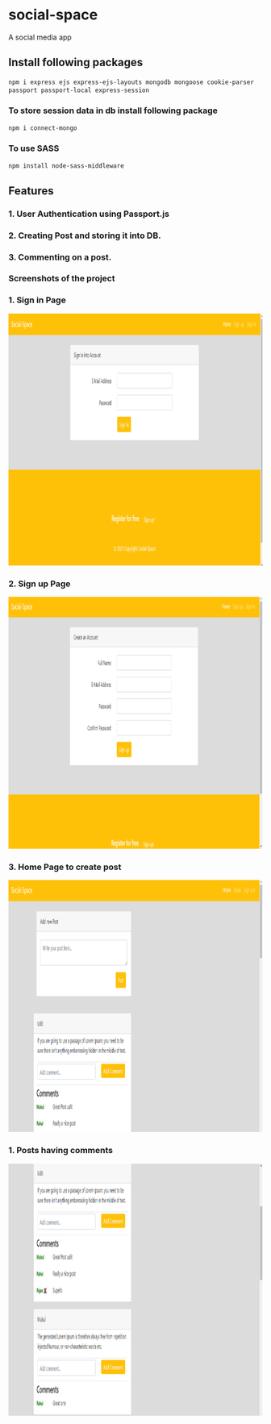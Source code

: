 # social-space
A social media app 

## Install following packages

```
npm i express ejs express-ejs-layouts mongodb mongoose cookie-parser passport passport-local express-session 
```

### To store session data in db install following package
```
npm i connect-mongo
```

### To use SASS 

```
npm install node-sass-middleware
```
## Features
### 1. User Authentication using Passport.js
### 2. Creating Post and storing it into DB.
### 3. Commenting on a post.


### Screenshots of the project

### 1. Sign in Page
<img src="/readmd-images/img1.png" height="500px">

### 2. Sign up Page
<img src="/readmd-images/img2.png" height="500px">

### 3. Home Page to create post
<img src="/readmd-images/img3.png" height="500px">

### 1. Posts having comments
<img src="/readmd-images/img4.png" height="500px">
